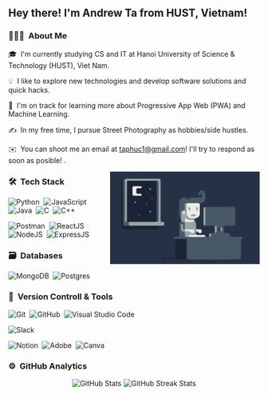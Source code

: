 <!-- ![Aditya Kanoi Banner](https://github.com/Adityakanoi2001/Adityakanoi2001/blob/8b3abf28d4d62728caf9ee9c177f48b058cbb997/assets/ASK%20Banner%20Image%20Github.png) -->

<!-- <img alt="Night Coding" src="./assets/Hand%20Wave.gif" width='40' align="left"/> -->
<h2 align="left">Hey there! I'm Andrew Ta from HUST, Vietnam! </h2>

<!-- ## 👋 &nbsp;Hey there! I'm Andrew Ta -->

### 👨🏻‍💻 &nbsp;About Me

<!-- 👨‍💻 &nbsp;I am currently majoring in Information Technology at Hanoi University of Science & Technology, Viet Nam.\ -->
🎓 &nbsp;I'm currently studying CS and IT at Hanoi University of Science & Technology (HUST), Viet Nam.

💡 &nbsp;I like to explore new technologies and develop software solutions and quick hacks.

🌱 &nbsp;I'm on track for learning more about Progressive App Web (PWA) and Machine Learning.

✍️ &nbsp;In my free time, I pursue Street Photography as hobbies/side hustles.
<!-- 💬 &nbsp;Feel free to reach out to me for pro bono consulting and volunteering, or just for some interesting discussion.\ -->

✉️ &nbsp;You can shoot me an email at taphuc1@gmail.com! I'll try to respond as soon as posible! .
<!-- 📄 &nbsp;Please have a look at my [Résumé](https://onedrive.live.com/?authkey=%21AKntgUe4LOwU4xA&id=2C11D5C642133C04%213605&cid=2C11D5C642133C04&parId=root&parQt=sharedby&o=OneUp) for more details about me. I'm open to feedback and suggestions! -->


<img alt="Night Coding" src="https://raw.githubusercontent.com/AVS1508/AVS1508/master/assets/Night-Coding.gif" align="right"/>

### 🛠 &nbsp;Tech Stack

![Python](https://img.shields.io/badge/python-3670A0?style=for-the-badge&logo=python&logoColor=ffdd54)&nbsp;
![JavaScript](https://img.shields.io/badge/javascript-%23323330.svg?style=for-the-badge&logo=javascript&logoColor=%23F7DF1E)&nbsp;
![Java](https://img.shields.io/badge/java-%23ED8B00.svg?style=for-the-badge&logo=java&logoColor=white)&nbsp;
![C](https://img.shields.io/badge/c-%2300599C.svg?style=for-the-badge&logo=c&logoColor=white)&nbsp;
![C++](https://img.shields.io/badge/c++-%2300599C.svg?style=for-the-badge&logo=c%2B%2B&logoColor=white)&nbsp;
<!-- ![Bootstrap](https://img.shields.io/badge/bootstrap-%23563D7C.svg?style=for-the-badge&logo=bootstrap&logoColor=white)&nbsp; -->
<!-- ![HTML5](https://img.shields.io/badge/html5-%23E34F26.svg?style=for-the-badge&logo=html5&logoColor=white)&nbsp; -->
<!-- ![CSS3](https://img.shields.io/badge/css3-%231572B6.svg?style=for-the-badge&logo=css3&logoColor=white)&nbsp; -->
<!-- ![Apache Kafka](https://img.shields.io/badge/Apache%20Kafka-000?style=for-the-badge&logo=apachekafka)&nbsp;
![Spring](https://img.shields.io/badge/spring-%236DB33F.svg?style=for-the-badge&logo=spring&logoColor=white)&nbsp;
![Vue.js](https://img.shields.io/badge/vuejs-%2335495e.svg?style=for-the-badge&logo=vuedotjs&logoColor=%234FC08D)&nbsp;
![Swagger](https://img.shields.io/badge/-Swagger-%23Clojure?style=for-the-badge&logo=swagger&logoColor=white)&nbsp; -->
![Postman](https://img.shields.io/badge/Postman-FF6C37?style=for-the-badge&logo=postman&logoColor=white)&nbsp;
![ReactJS](https://img.shields.io/badge/React-20232A?style=for-the-badge&logo=react&logoColor=61DAFB)&nbsp;
![NodeJS](https://img.shields.io/badge/Node.js-43853D?style=for-the-badge&logo=node.js&logoColor=white)&nbsp;
![ExpressJS](https://img.shields.io/badge/Express.js-404D59?style=for-the-badge)&nbsp;
<!-- ![Google Cloud](https://img.shields.io/badge/GoogleCloud-%234285F4.svg?style=for-the-badge&logo=google-cloud&logoColor=white)&nbsp; -->
<!-- ![Figma](https://img.shields.io/badge/figma-%23F24E1E.svg?style=for-the-badge&logo=figma&logoColor=white)&nbsp;
![Markdown](https://img.shields.io/badge/markdown-%23000000.svg?style=for-the-badge&logo=markdown&logoColor=white)&nbsp; -->

### 🗃 &nbsp;Databases

<!-- ![Redis](https://img.shields.io/badge/redis-%23DD0031.svg?style=for-the-badge&logo=redis&logoColor=white)&nbsp; -->
![MongoDB](https://img.shields.io/badge/MongoDB-%234ea94b.svg?style=for-the-badge&logo=mongodb&logoColor=white)&nbsp;
![Postgres](https://img.shields.io/badge/postgres-%23316192.svg?style=for-the-badge&logo=postgresql&logoColor=white)&nbsp;
<!-- ![ElasticSearch](https://img.shields.io/badge/-ElasticSearch-005571?style=for-the-badge&logo=elasticsearch)&nbsp; -->


### 🧰 &nbsp;Version Controll & Tools 

![Git](https://img.shields.io/badge/git-%23F05033.svg?style=for-the-badge&logo=git&logoColor=white)&nbsp;
![GitHub](https://img.shields.io/badge/github-%23121011.svg?style=for-the-badge&logo=github&logoColor=white)&nbsp;
![Visual Studio Code](https://img.shields.io/badge/Visual%20Studio%20Code-0078d7.svg?style=for-the-badge&logo=visual-studio-code&logoColor=white)&nbsp;
<!-- ![Eclipse](https://img.shields.io/badge/Eclipse-FE7A16.svg?style=for-the-badge&logo=Eclipse&logoColor=white)&nbsp;
![Brave](https://img.shields.io/badge/Brave-FB542B?style=for-the-badge&logo=Brave&logoColor=white)&nbsp;
![Jenkins](https://img.shields.io/badge/jenkins-%232C5263.svg?style=for-the-badge&logo=jenkins&logoColor=white) -->
![Slack](https://img.shields.io/badge/Slack-4A154B?style=for-the-badge&logo=slack&logoColor=white)&nbsp;
<!-- ![Bitbucket](https://img.shields.io/badge/bitbucket-%230047B3.svg?style=for-the-badge&logo=bitbucket&logoColor=white)&nbsp;
![Confluence](https://img.shields.io/badge/confluence-%23172BF4.svg?style=for-the-badge&logo=confluence&logoColor=white)&nbsp;
![Jira](https://img.shields.io/badge/jira-%230A0FFF.svg?style=for-the-badge&logo=jira&logoColor=white)&nbsp; -->
![Notion](https://img.shields.io/badge/Notion-%23000000.svg?style=for-the-badge&logo=notion&logoColor=white)&nbsp;
![Adobe](https://img.shields.io/badge/adobe-%23FF0000.svg?style=for-the-badge&logo=adobe&logoColor=white)&nbsp;
![Canva](https://img.shields.io/badge/Canva-%2300C4CC.svg?style=for-the-badge&logo=Canva&logoColor=white)&nbsp;
<!-- ![Apache Maven](https://img.shields.io/badge/Apache%20Maven-C71A36?style=for-the-badge&logo=Apache%20Maven&logoColor=white)&nbsp;
![Splunk](https://img.shields.io/badge/splunk-%23000000.svg?style=for-the-badge&logo=splunk&logoColor=white)&nbsp;
![SonarLint](https://img.shields.io/badge/SonarLint-CB2029?style=for-the-badge&logo=SONARLINT&logoColor=white)&nbsp; -->

### ⚙️ &nbsp;GitHub Analytics

<!-- <p align="center">
  <a href="https://github.com/andrew-taphuc">
    <img height="180em" src="https://github-readme-stats-eight-theta.vercel.app/api?username=andrew-taphuc&show_icons=true&theme=algolia&include_all_commits=true&count_private=true"/>
  </a>
   <img src="https://github-readme-stats.vercel.app/api?username=andrew-taphuc&theme=white&hide_border=false&include_all_commits=false&count_private=false" alt="GitHub Stats" width="45.45%">
  <a href="https://github.com/Adityakanoi2001">
    <img height="180em" src="https://github-readme-stats-eight-theta.vercel.app/api/top-langs/?username=andrew-taphuc&layout=compact&langs_count=8&theme=algolia"/>
  </a>
</p>

<p align="center">
  <img height="180em" src="https://github-readme-streak-stats.herokuapp.com/?user=andrew-taphuc&theme=dark&hide_border=true"/>
</p> -->

<!-- <p align="center">
  <img src="https://github-readme-stats.vercel.app/api?username=andrew-taphuc&theme=white&hide_border=false&include_all_commits=false&count_private=false" alt="GitHub Stats" width="45.45%">
  <img src="https://github-readme-streak-stats.herokuapp.com/?user=andrew-taphuc&theme=white&hide_border=false" alt="GitHub Streak Stats" width="50%">
</p> -->

<p align="center">
  <img src="https://github-readme-stats.vercel.app/api?username=andrew-taphuc" alt="GitHub Stats" width="45.45%">
  <img src="https://github-readme-streak-stats.herokuapp.com/?user=andrew-taphuc&theme=white&hide_border=false" alt="GitHub Streak Stats" width="50%">
</p>

<!-- ![Andrew's GitHub Repository Contribution stats](https://github-contributor-stats.vercel.app/api?username=andrew-taphuc) -->
<!-- ![Andrew's GitHub stats](https://github-readme-stats.vercel.app/api?username=andrew-taphuc&show_icons=true&theme=transparent) -->

<!-- <p href="https://github.com/anuraghazra/github-readme-stats">
  <img height=200 align="center" src="https://github-readme-stats.vercel.app/api?username=andrew-taphuc" alt="GitHub Stats"width="45.45%"/>
  <img height=200 align="center" src="https://github-readme-streak-stats.herokuapp.com/?user=andrew-taphuc&theme=white&hide_border=false"alt="GitHub Streak Stats" width="50%"/>
</p>
<a href="https://github.com/anuraghazra/convoychat">
  
</a> -->

<!-- ### 🎖 &nbsp;My Badges 

[![An image of @adityakanoi's Holopin badges, which is a link to view their full Holopin profile](https://holopin.me/adityakanoi)](https://holopin.io/@adityakanoi) -->


<!-- ### 📜 &nbsp;My Articles

[![Medium](https://img.shields.io/badge/Medium%20-%231572B6.svg?&style=for-the-badge&logo=medium&logoColor=white)](https://medium.com/@adityakanoi123)
[![Quora](https://img.shields.io/badge/Quora-%23B92B27.svg?style=for-the-badge&logo=Quora&logoColor=white)](https://thedefenceengineer.quora.com/)

### 💰 &nbsp;Support My Work
[![BuyMeACoffee](https://img.shields.io/badge/Buy%20Me%20a%20Coffee-ffdd00?style=for-the-badge&logo=buy-me-a-coffee&logoColor=black)](https://buymeacoffee.com/adityakanoi)  -->


<!-- ### 🤝🏻 &nbsp;Connect with Me

<p align="center">
<a href="adityakanoi2001.wordpress.com"><img src="https://img.shields.io/badge/-adityakanoi.com-3423A6?style=flat&logo=Google-Chrome&logoColor=white"/></a>
<a href="https://www.linkedin.com/in/ask2001/"><img src="https://img.shields.io/badge/-Aditya%20Sunit%20Kanoi-0077B5?style=flat&logo=Linkedin&logoColor=white"/></a>
<a href="mailto:adityakanoiofficial@gmail.com"><img src="https://img.shields.io/badge/-Adityakanoi-D14836?style=flat&logo=Gmail&logoColor=white"/></a>
<a href="https://www.instagram.com/aditya_kanoi123/"><img src="https://img.shields.io/badge/-Adityakanoi123-E4405F?style=flat&logo=Instagram&logoColor=white"/></a>
<a href="https://www.facebook.com/profile.php?id=100008728234917"><img src="https://img.shields.io/badge/-AdityaKanoi-1877F2?style=flat&logo=Facebook&logoColor=white"/></a>
</p> -->

<!-- ### 🐍 &nbsp;That's How Commits move ..

<div align="center">
  <a href="https://github.com/andrew-taphuc/">
  <img src="https://github.com/1999AZZAR/1999AZZAR/blob/readme/resources/img/grid-snake.svg"
       alt="snake" />
       </a>
</div> -->
